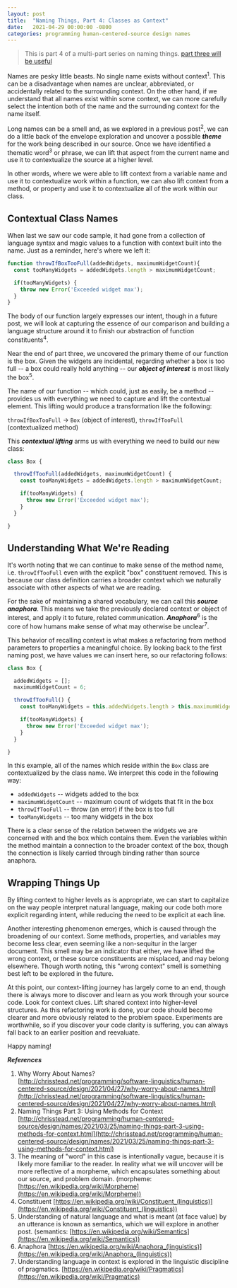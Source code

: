 ```yaml
---
layout: post
title:  "Naming Things, Part 4: Classes as Context"
date:   2021-04-29 00:00:00 -0800
categories: programming human-centered-source design names
---
```

>This is part 4 of a multi-part series on naming things. [part three will be useful](http://chrisstead.net/programming/human-centered-source/design/names/2021/03/25/naming-things-part-3-using-methods-for-context.html)

Names are pesky little beasts. No single name exists without context<sup>1</sup>. This can be a disadvantage when names are unclear, abbreviated, or accidentally related to the surrounding context. On the other hand, if we understand that all names exist within some context, we can more carefully select the intention both of the name and the surrounding context for the name itself.

Long names can be a smell and, as we explored in a previous post<sup>2</sup>, we can do a little back of the envelope exploration and uncover a possible **_theme_** for the work being described in our source. Once we have identified a thematic word<sup>3</sup> or phrase, we can lift that aspect from the current name and use it to contextualize the source at a higher level.<!--more-->

In other words, where we were able to lift context from a variable name and use it to contextualize work within a function, we can also lift context from a method, or property and use it to contextualize all of the work within our class.

## Contextual Class Names ##

When last we saw our code sample, it had gone from a collection of language syntax and magic values to a function with context built into the name. Just as a reminder, here's where we left it:

```javascript
function throwIfBoxTooFull(addedWidgets, maximumWidgetCount){
  const tooManyWidgets = addedWidgets.length > maximumWidgetCount;

  if(tooManyWidgets) {
    throw new Error('Exceeded widget max');
  }
}
```

The body of our function largely expresses our intent, though in a future post, we will look at capturing the essence of our comparison and building a language structure around it to finish our abstraction of function constituents<sup>4</sup>.

Near the end of part three, we uncovered the primary theme of our function is the box. Given the widgets are incidental, regarding whether a box is too full -- a box could really hold anything -- our **_object of interest_** is most likely the box<sup>5</sup>.

The name of our function -- which could, just as easily, be a method -- provides us with everything we need to capture and lift the contextual element. This lifting would produce a transformation like the following:

`throwIfBoxTooFull` -> `Box` (object of interest), `throwIfTooFull` (contextualized method)

This **_contextual lifting_** arms us with everything we need to build our new class:

```javascript
class Box {

  throwIfTooFull(addedWidgets, maximumWidgetCount) {
    const tooManyWidgets = addedWidgets.length > maximumWidgetCount;

    if(tooManyWidgets) {
      throw new Error('Exceeded widget max');
    }
  }

}
```

## Understanding What We're Reading ##

It's worth noting that we can continue to make sense of the method name, i.e. `throwIfTooFull` even with the explicit "box" constituent removed. This is because our class definition carries a broader context which we naturally associate with other aspects of what we are reading.

For the sake of maintaining a shared vocabulary, we can call this **_source anaphora_**. This means we take the previously declared context or object of interest, and apply it to future, related communication. **_Anaphora_**<sup>6</sup> is the core of how humans make sense of what may otherwise be unclear<sup>7</sup>.

This behavior of recalling context is what makes a refactoring from method parameters to properties a meaningful choice. By looking back to the first naming post, we have values we can insert here, so our refactoring follows:

```javascript
class Box {

  addedWidgets = [];
  maximumWidgetCount = 6;

  throwIfTooFull() {
    const tooManyWidgets = this.addedWidgets.length > this.maximumWidgetCount;

    if(tooManyWidgets) {
      throw new Error('Exceeded widget max');
    }
  }

}
```

In this example, all of the names which reside within the `Box` class are contextualized by the class name. We interpret this code in the following way:

- `addedWidgets` -- widgets added to the box
- `maximumWidgetCount` -- maximum count of widgets that fit in the box
- `throwIfTooFull` -- throw (an error) if the box is too full
- `tooManyWidgets` -- too many widgets in the box

There is a clear sense of the relation between the widgets we are concerned with and the box which contains them. Even the variables within the method maintain a connection to the broader context of the box, though the connection is likely carried through binding rather than source anaphora.

## Wrapping Things Up ##

By lifting context to higher levels as is appropriate, we can start to capitalize on the way people interpret natural language, making our code both more explicit regarding intent, while reducing the need to be explicit at each line.

Another interesting phenomenon emerges, which is caused through the broadening of our context. Some methods, properties, and variables may become less clear, even seeming like a non-sequitur in the larger document. This smell may be an indicator that either, we have lifted the wrong context, or these source constituents are misplaced, and may belong elsewhere. Though worth noting, this "wrong context" smell is something best left to be explored in the future.

At this point, our context-lifting journey has largely come to an end, though there is always more to discover and learn as you work through your source code. Look for context clues. Lift shared context into higher-level structures. As this refactoring work is done, your code should become clearer and more obviously related to the problem space. Experiments are worthwhile, so if you discover your code clarity is suffering, you can always fall back to an earlier position and reevaluate.

Happy naming!

**_References_**

1. Why Worry About Names? [http://chrisstead.net/programming/software-linguistics/human-centered-source/design/2021/04/27/why-worry-about-names.html](http://chrisstead.net/programming/software-linguistics/human-centered-source/design/2021/04/27/why-worry-about-names.html)
2. Naming Things Part 3: Using Methods for Context [http://chrisstead.net/programming/human-centered-source/design/names/2021/03/25/naming-things-part-3-using-methods-for-context.html](http://chrisstead.net/programming/human-centered-source/design/names/2021/03/25/naming-things-part-3-using-methods-for-context.html)
3. The meaning of "word" in this case is intentionally vague, because it is likely more familiar to the reader. In reality what we will uncover will be more reflective of a morpheme, which encapsulates something about our source, and problem domain. (morpheme: [https://en.wikipedia.org/wiki/Morpheme](https://en.wikipedia.org/wiki/Morpheme))
4. Constituent [https://en.wikipedia.org/wiki/Constituent_(linguistics)](https://en.wikipedia.org/wiki/Constituent_(linguistics))
5. Understanding of natural language and what is meant (at face value) by an utterance is known as semantics, which we will explore in another post. (semantics: [https://en.wikipedia.org/wiki/Semantics](https://en.wikipedia.org/wiki/Semantics))
6. Anaphora [https://en.wikipedia.org/wiki/Anaphora_(linguistics)](https://en.wikipedia.org/wiki/Anaphora_(linguistics))
7. Understanding language in context is explored in the linguistic discipline of pragmatics. [https://en.wikipedia.org/wiki/Pragmatics](https://en.wikipedia.org/wiki/Pragmatics)
